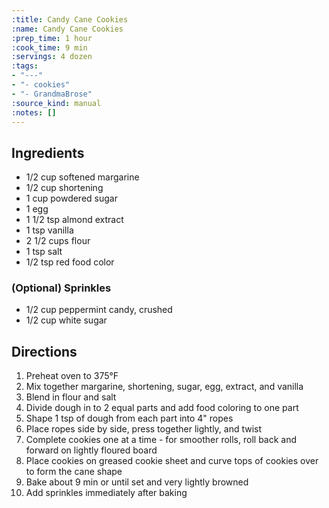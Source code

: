 ```yaml
---
:title: Candy Cane Cookies
:name: Candy Cane Cookies
:prep_time: 1 hour
:cook_time: 9 min
:servings: 4 dozen
:tags:
- "---"
- "- cookies"
- "- GrandmaBrose"
:source_kind: manual
:notes: []
---
```


## Ingredients
- 1/2 cup softened margarine
- 1/2 cup shortening
- 1 cup powdered sugar
- 1 egg
- 1 1/2 tsp almond extract
- 1 tsp vanilla
- 2 1/2 cups flour
- 1 tsp salt
- 1/2 tsp red food color

### (Optional) Sprinkles
- 1/2 cup peppermint candy, crushed
- 1/2 cup white sugar


## Directions
1. Preheat oven to 375°F
2. Mix together margarine, shortening, sugar, egg, extract, and vanilla
3. Blend in flour and salt
4. Divide dough in to 2 equal parts and add food coloring to one part
5. Shape 1 tsp of dough from each part into 4" ropes
6. Place ropes side by side, press together lightly, and twist
7. Complete cookies one at a time - for smoother rolls, roll back and forward on lightly floured board
8. Place cookies on greased cookie sheet and curve tops of cookies over to form the cane shape
9. Bake about 9 min or until set and very lightly browned
10. Add sprinkles immediately after baking

